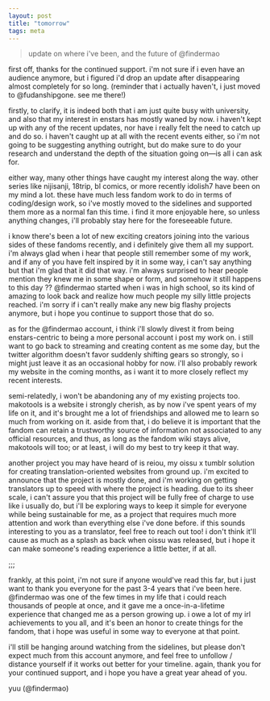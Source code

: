 ```yaml
---
layout: post
title: "tomorrow"
tags: meta
---
```


> update on where i've been, and the future of @findermao

first off, thanks for the continued support. i'm not sure if i even have an audience anymore, but i figured i'd drop an update after disappearing almost completely for so long. (reminder that i actually haven't, i just moved to @fudanshipgone. see me there!)

firstly, to clarify, it is indeed both that i am just quite busy with university, and also that my interest in enstars has mostly waned by now. i haven't kept up with any of the recent updates, nor have i really felt the need to catch up and do so. i haven't caught up at all with the recent events either, so i'm not going to be suggesting anything outright, but do make sure to do your research and understand the depth of the situation going on—is all i can ask for.

either way, many other things have caught my interest along the way. other series like nijisanji, 18trip, bl comics, or more recently idolish7 have been on my mind a lot. these have much less fandom work to do in terms of coding/design work, so i've mostly moved to the sidelines and supported them more as a normal fan this time. i find it more enjoyable here, so unless anything changes, i'll probably stay here for the foreseeable future.

i know there's been a lot of new exciting creators joining into the various sides of these fandoms recently, and i definitely give them all my support. i'm always glad when i hear that people still remember some of my work, and if any of you have felt inspired by it in some way, i can't say anything but that i'm glad that it did that way. i'm always surprised to hear people mention they knew me in some shape or form, and somehow it still happens to this day ?? @findermao started when i was in high school, so its kind of amazing to look back and realize how much people my silly little projects reached. i'm sorry if i can't really make any new big flashy projects anymore, but i hope you continue to support those that do so.

as for the @findermao account, i think i'll slowly divest it from being enstars-centric to being a more personal account i post my work on. i still want to go back to streaming and creating content as me some day, but the twitter algorithm doesn't favor suddenly shifting gears so strongly, so i might just leave it as an occasional hobby for now. i'll also probably rework my website in the coming months, as i want it to more closely reflect my recent interests.

semi-relatedly, i won't be abandoning any of my existing projects too. makotools is a website i strongly cherish, as by now i've spent years of my life on it, and it's brought me a lot of friendships and allowed me to learn so much from working on it. aside from that, i do believe it is important that the fandom can retain a trustworthy source of information not associated to any official resources, and thus, as long as the fandom wiki stays alive, makotools will too; or at least, i will do my best to try keep it that way.

another project you may have heard of is reiou, my oissu x tumblr solution for creating translation-oriented websites from ground up. i'm excited to announce that the project is mostly done, and i'm working on getting translators up to speed with where the project is heading. due to its sheer scale, i can't assure you that this project will be fully free of charge to use like i usually do, but i'll be exploring ways to keep it simple for everyone while being sustainable for me, as a project that requires much more attention and work than everything else i've done before. if this sounds interesting to you as a translator, feel free to reach out too! i don't think it'll cause as much as a splash as back when oissu was released, but i hope it can make someone's reading experience a little better, if at all.

;;;

frankly, at this point, i'm not sure if anyone would've read this far, but i just want to thank you everyone for the past 3-4 years that i've been here. @findermao was one of the few times in my life that i could reach thousands of people at once, and it gave me a once-in-a-lifetime experience that changed me as a person growing up. i owe a lot of my irl achievements to you all, and it's been an honor to create things for the fandom, that i hope was useful in some way to everyone at that point. 

i'll still be hanging around watching from the sidelines, but please don't expect much from this account anymore, and feel free to unfollow / distance yourself if it works out better for your timeline. again, thank you for your continued support, and i hope you have a great year ahead of you.

yuu (@findermao)